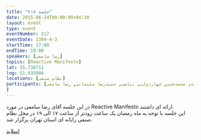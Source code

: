 ```yaml
---
title: "جلسه ۲۱۷"
date: 2015-06-24T00:00:00+04:30
layout: event
type: event
eventNumber: 217
eventDate: 1394-4-3
startTime: 17:00
endTime: 19:00
speakers: [رضا سامعی]
topics: [Reactive Manifesto]
lat: 35.738711
lng: 51.435004
locations: [نظام صنفی]
participants: [بهنام توکلی کرمانی, زهرا توکلی کرمانی, محمد افاضاتی, محمدرضا کمالی‌فرد, رضا شالباف‌زاده, رامین فیاض‌زاده, علی جعفرآبادی, دیبا یوسفی زاد, علی رستمی, کاظم حمیدی, صدرا شیرازی, مصطفی میرموسوی, محمد عبدلی, مجید مصطفوی, پریسا شیخی, کاوه محمدی, علی رهبر, مرتضی پروینی, مهدی حمیدی, امیر حبیب زاده, محمدحسین چهاردولی, بیاضی, حمیدرضا سلیمانی, رضا سامعی
]
---
```

در این جلسه آقای رضا سامعی در مورد Reactive Manifesto ارائه ای داشتند.  
این جلسه با توجه به ماه رمضان یک ساعت زودتر از ساعت ۱۷ الی ۱۹ در محل نظام صنفی رایانه ای استان تهران برگزار شد.

[اسلاید](/events/presentations/217/theReactiveManifesto.pdf)  
